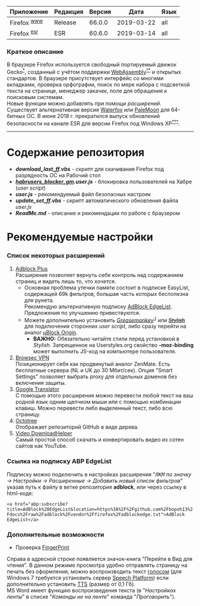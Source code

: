 [License]://creativecommons.org/licenses/by-nc-sa/4.0/deed.ru

Приложение|Редакция|Версия|Дата|Язык
---|---|---|---|---
Firefox <sup>[www]</sup>|Release|66.0.0|2019-03-22|all
Firefox <sup>[esr]</sup>|ESR|60.6.0|2019-03-14|all

[www]://www.mozilla.org/ru-ru/firefox/all/#ru "Site"
[esr]://ftp.mozilla.org/pub/firefox/releases/60.6.0esr/win32/ "Extended support"

### Краткое описание

В браузере Firefox используется свободный портируемый движок Gecko<sup>[*]</sup>, созданный с учётом поддержки 
[WebAssembly]<sup>[**]</sup> и открытых стандартов. В браузере присутствует интерфейс со многими вкладками, 
проверка орфографии, поиск по мере набора с подсветкой текста на странице, менеджер закачек, поле для 
обращения к поисковым системам.  
Новые функции можно добавлять при помощи *расширений*.  
Существует альтернативная версия [Waterfox] или [PaleMoon] для 64-битных ОС. В июне 2018 г. прекратился выпуск 
обновлений безопасности на канале ESR для версии Firefox под Windows XP<sup>[***]</sup>. 

[*]://habr.com/post/313820/ "Rust > Servo > Quantum"
[**]://habr.com/post/402173/ "wasm - низкоуровневый ЯП, выполняющийся в браузере"
[***]://habr.com/post/407239/
[WebAssembly]://habr.com/post/428347/ "RU, 2018-10-31"
[Waterfox]://www.waterfoxproject.org/ "браузер с поддержкой XUL-расширений"
[PaleMoon]://www.palemoon.org/ "браузер с поддержкой XUL-расширений"

---

# Содержание репозитория

- ***download_last_ff.vbs*** - скрипт для скачивания Firefox под разрядность ОС на Рабочий стол
- ***[habrusers_blocker_gm].user.js*** - блокировка пользователей на Хабре (*user script*)
- ***user.js*** - рекомендуемый файл безопасных настроек
- ***update_set_ff.vbs*** - скрипт автоматического обновления файла *user.js*
- ***ReadMe.md*** - описание и рекомендации по работе с браузером

[habrusers_blocker_gm]://github.com/bopoh13/docs/raw/master/vendor/firefox/habrusers_blocker_gm.user.js

# Рекомендуемые настройки

### Список некоторых расширений

1. [Adblock Plus]  
	Расширение позволяет вернуть себе контроль над содержанием страниц и видеть лишь то, что хочется.
	- Основная проблема утечки памяти состоит в подписке EasyList, содержащей 69k фильтров, большая часть 
		которых бесполезна для рунета.  
		Рекомендую альтернативную подписку [AdBlock EdgeList]. Предложения по улучшению привествуются.
	- Можете дополнительно установить *[Greasemonkey]*<sup>[:(]</sup> или ~~*[Stylish]*~~ для подключения сторонних *user 
		script*, либо сразу перейти на аналог [µBlock Origin].  
		- **ВАЖНО:** Обязательно читайте стили перед установкой в *Stylish*. Запрещенное 
			на Userstyles.org свойство **-moz-binding** может выполнить JS-код на компьютере 
			пользователя.
2. [Browsec VPN]  
	Позиционирует себя как продвинутый аналог ZenMate. Есть бесплатные сервера (NL и UK до 30 Мбит/сек). 
	Опция "Smart Settings" позволяет выбрать proxy для отдельных доменов без включения защиты.
3. [Google Translator]  
	С помощью этого расширения можно перевести любой текст на ваш родной язык одним щелчком мыши 
	или с помощью комбинации клавиш. Можно перевести либо выделенный текст, либо всю страницу.
4. [Octotree]  
	Отображает репозиторий GitHub в виде дерева.
5. [Video DownloadHelper]  
	Самый простой способ скачать и конвертировать видео из сотен сайтов как YouTube.

[:(]://github.com/greasemonkey/greasemonkey/issues/2733/
[Adblock Plus]://addons.mozilla.org/firefox/addon/1865/
[AdBlock EdgeList]:#Ссылка-на-подписку-abp-edgelist "Ctrl+Shift+I"
[Browsec VPN]://addons.mozilla.org/firefox/addon/603434/
[Canvas]://geektimes.com/post/284604/#comment_9815366 "SHA-256"
[CanvasBlocker]://addons.mozilla.org/firefox/addon/534930/
[Google Translator]://addons.mozilla.org/firefox/addon/46308/ "2018-11-29 Гугл изменил интерфейс"
[Greasemonkey]://addons.mozilla.org/firefox/addon/748/ "Движок для запуска UserJS"
[Octotree]://addons.mozilla.org/firefox/addon/512640/
[Stylish]://github.com/The-OP/Fox/commit/370229fefefb8b724f978ae9641597ca0ad40280 "Меняет внешний вид сайтов согласно UserCSS"
[Video DownloadHelper]://addons.mozilla.org/firefox/addon/3006/
[µBlock Origin]://addons.mozilla.org/firefox/addon/607454/

### Ссылка на подписку ABP EdgeList

Подписку можно подключить в настройках расширения "*<kbd>ЛКМ</kbd> по значку -> Настройки -> Расширенные -> 
Добавить новый список фильтров*" указав путь к файлу в ветке репозитория **adblock**, или через ссылку в html-коде:

`<a href="abp:subscribe?title=AdBlock%20EdgeList&location=https%3A%2F%2Fgithub.com%2Fbopoh13%2Fdocs%2Fraw%2Fadblock%2Fvendor%2Ffirefox%2Fadblockedge.txt">AdBlock EdgeList</a>`

### Дополнительные возможности

- Проверка [FingerPrint]

Справа в адресной строке появляется значок-книга "Перейти в Вид для чтения". В данном режиме просмотра 
удобно отправлять страницу на печать без оформления, можно воспроизводить текст [голосом] (для Windows 7 
требуется установить сервер [Speech Platform]) если дополнительно установить [TTS] (размер от 0,1 Гб).  
MS Word имеет функцию воспроизведения текста (в "*Настройках ленты*" в списке "*Команды не на ленте*" 
команда "*Проговорить*").

[FingerPrint]://amiunique.org "2018-12-07 https://habr.com/post/432296/#comment_19469322"
[голосом]://support.mozilla.org/ru/kb/otvet-na-forume-ustanovka-golosov-dlya-windows-10
[Speech Platform]://www.microsoft.com/en-us/download/details.aspx?id=16789
[TTS]:http://mytts.forum2x2.ru/f10-forum "Text-To-Speech движок"

# 
